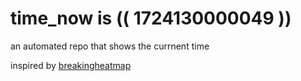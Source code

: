 # time_now is (( 1724130000049 ))

an automated repo that shows the currnent time

inspired by [breakingheatmap](https://github.com/breakingheatmap/breakingheatmap)